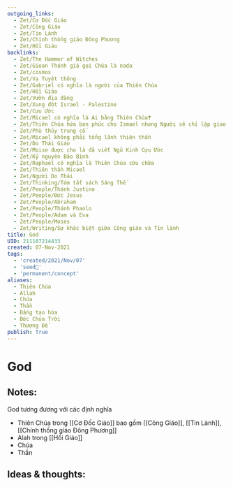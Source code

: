 ```yaml
---
outgoing_links:
  - Zet/Cơ Đốc Giáo
  - Zet/Công Giáo
  - Zet/Tin Lành
  - Zet/Chính thống giáo Đông Phương
  - Zet/Hồi Giáo
backlinks:
  - Zet/The Hammer of Witches
  - Zet/Gioan Thánh giá gọi Chúa là nada
  - Zet/cosmos
  - Zet/Vạ Tuyệt thông
  - Zet/Gabriel có nghĩa là người của Thiên Chúa
  - Zet/Hồi Giáo
  - Zet/Vườn địa đàng
  - Zet/Xung đột Israel - Palestine
  - Zet/Cựu Ước
  - Zet/Micael có nghĩa là Ai bằng Thiên Chúa❓
  - Zet/Thiên Chúa hứa ban phúc cho Ismael nhưng Người sẽ chỉ lập giao ước với Isaac
  - Zet/Phù thủy trung cổ
  - Zet/Micael không phải tổng lãnh thiên thần
  - Zet/Do Thái Giáo
  - Zet/Moise được cho là đã viết Ngũ Kinh Cựu Ước
  - Zet/Kỷ nguyên Bảo Bình
  - Zet/Raphael có nghĩa là Thiên Chúa cứu chữa
  - Zet/Thiên thần Micael
  - Zet/Người Do Thái
  - Zet/Thinking/Tóm tắt sách Sáng Thế
  - Zet/People/Thánh Justino
  - Zet/People/Đức Jesus
  - Zet/People/Abraham
  - Zet/People/Thánh Phaolo
  - Zet/People/Adam và Eva
  - Zet/People/Moses
  - Zet/Writing/Sự khác biệt giữa Công giáo và Tin lành
title: God
UID: 211107214433
created: 07-Nov-2021
tags:
  - 'created/2021/Nov/07'
  - 'seed🥜'
  - 'permanent/concept'
aliases:
  - Thiên Chúa
  - Allah
  - Chúa
  - Thần
  - Đấng tạo hóa
  - Đức Chúa Trời
  - Thượng Đế
publish: True
---
```

# God

## Notes:
God tương đương với các định nghĩa

  - Thiên Chúa trong [[Cơ Đốc Giáo]] bao gồm [[Công Giáo]], [[Tin Lành]], [[Chính thống giáo Đông Phương]]
  - Alah trong [[Hồi Giáo]]
  - Chúa
  - Thần

## Ideas & thoughts:
